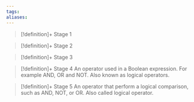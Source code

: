 ```yaml
---
tags:
aliases:
---
```


> [!definition]+ Stage 1
>

> [!definition]+ Stage 2
>

> [!definition]+ Stage 3
>

> [!definition]+ Stage 4
> An operator used in a Boolean expression. For example AND, OR and NOT. Also known as logical operators.

> [!definition]+ Stage 5
> An operator that perform a logical comparison, such as AND, NOT, or OR. Also called logical operator.



